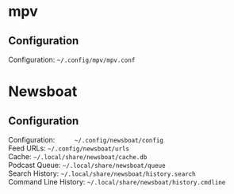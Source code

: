 # mpv
## Configuration 
Configuration: ```~/.config/mpv/mpv.conf```

# Newsboat
## Configuration
Configuration:&nbsp;&nbsp;&nbsp;&nbsp;&nbsp;&nbsp;&nbsp;&nbsp;&nbsp;         ```~/.config/newsboat/config```  
Feed URLs:             ```~/.config/newsboat/urls```  
Cache:                 ```~/.local/share/newsboat/cache.db```  
Podcast Queue:         ```~/.local/share/newsboat/queue```  
Search History:        ```~/.local/share/newsboat/history.search```  
Command Line History:  ```~/.local/share/newsboat/history.cmdline```
